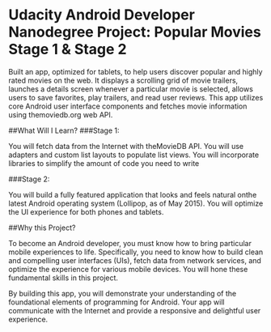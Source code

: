 # Udacity Android Developer Nanodegree Project: Popular Movies Stage 1 & Stage 2

Built an app, optimized for tablets, to help users discover popular and highly rated movies on the web.
It displays a scrolling grid of movie trailers, launches a details screen whenever a particular movie is selected,
allows users to save favorites, play trailers, and read user reviews. This app utilizes core Android user interface
components and fetches movie information using themoviedb.org web API.

##What Will I Learn?
###Stage 1:

You will fetch data from the Internet with theMovieDB API.
You will use adapters and custom list layouts to populate list views.
You will incorporate libraries to simplify the amount of code you need to write

###Stage 2:

You will build a fully featured application that looks and feels natural onthe latest
Android operating system (Lollipop, as of May 2015).
You will optimize the UI experience for both phones and tablets.

##Why this Project?

To become an Android developer, you must know how to bring particular mobile experiences to life.
Specifically, you need to know how to build clean and compelling user interfaces (UIs),
fetch data from network services, and optimize the experience for various mobile devices.
You will hone these fundamental skills in this project.

By building this app, you will demonstrate your understanding of the foundational elements of programming for Android.
Your app will communicate with the Internet and provide a responsive and delightful user experience.
